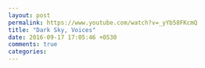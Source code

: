 ```yaml
---
layout: post
permalink: https://www.youtube.com/watch?v=_yYb58FKcmQ
title: "Dark Sky, Voices"
date: 2016-09-17 17:05:46 +0530
comments: true
categories: 
---
```

